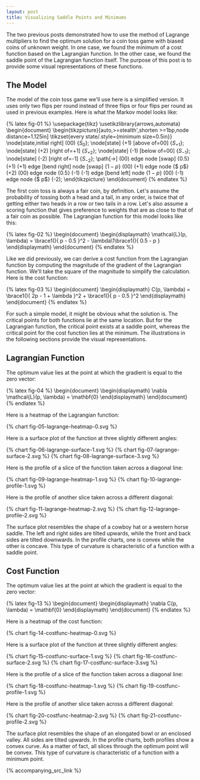 ```yaml
---
layout: post
title: Visualizing Saddle Points and Minimums
---
```


The two previous posts demonstrated how to use the method of Lagrange multipliers to find the optimum solution for a coin toss game with biased coins of unknown weight. In one case, we found the minimum of a cost function based on the Lagrangian function. In the other case, we found the saddle point of the Lagrangian function itself. The purpose of this post is to provide some visual representations of these functions.

<!--excerpt-->

## The Model

The model of the coin toss game we'll use here is a simplified version. It uses only two flips per round instead of three flips or four flips per round as used in previous examples. Here is what the Markov model looks like:

{% latex fig-01 %}
    \usepackage{tikz}
    \usetikzlibrary{arrows,automata}
    \begin{document}
    \begin{tikzpicture}[auto,>=stealth',shorten >=1bp,node distance=1.125in]
    \tikzset{every state/.style={minimum size=0.5in}}
    \node[state,initial right] (00)               {$S_0$};
    \node[state]               (+1) [above of=00] {$S_{+1}$};
    \node[state]               (+2) [right of=+1] {$S_{+2}$};
    \node[state]               (-1) [below of=00] {$S_{-1}$};
    \node[state]               (-2) [right of=-1] {$S_{-2}$};
    \path[->]
    (00) edge              node [swap] {$0.5$} (+1)
    (+1) edge [bend right] node [swap] {$1-p$} (00)
    (+1) edge              node        {$  p$} (+2)
    (00) edge              node        {$0.5$} (-1)
    (-1) edge [bend left]  node        {$1-p$} (00)
    (-1) edge              node        {$  p$} (-2);
    \end{tikzpicture}
    \end{document}
{% endlatex %}

The first coin toss is always a fair coin, by definition. Let's assume the probability of tossing both a head and a tail, in any order, is twice that of getting either two heads in a row or two tails in a row. Let's also assume a scoring function that gives preference to weights that are as close to that of a fair coin as possible. The Lagrangian function for this model looks like this:

{% latex fig-02 %}
    \begin{document}
    \begin{displaymath}
    \mathcal{L}(p, \lambda)
    =
    \brace1(){ p - 0.5 }^2 - \lambda\1\brace1(){ 0.5 - p }
    \end{displaymath}
    \end{document}
{% endlatex %}

Like we did previously, we can derive a cost function from the Lagrangian function by computing the magnitude of the gradient of the Lagrangian function. We'll take the square of the magnitude to simplify the calculation. Here is the cost function:

{% latex fig-03 %}
    \begin{document}
    \begin{displaymath}
    C(p, \lambda)
    =
    \brace1(){ 2p - 1 + \lambda }^2 + \brace1(){ p - 0.5 }^2
    \end{displaymath}
    \end{document}
{% endlatex %}

For such a simple model, it might be obvious what the solution is. The critical points for both functions lie at the same location. But for the Lagrangian function, the critical point exists at a saddle point, whereas the critical point for the cost function lies at the minimum. The illustrations in the following sections provide the visual representations.

## Lagrangian Function

The optimum value lies at the point at which the gradient is equal to the zero vector:

{% latex fig-04 %}
    \begin{document}
    \begin{displaymath}
    \nabla \mathcal{L}(p, \lambda)
    =
    \mathbf{0}
    \end{displaymath}
    \end{document}
{% endlatex %}

Here is a heatmap of the Lagrangian function:

{% chart fig-05-lagrange-heatmap-0.svg %}

Here is a surface plot of the function at three slightly different angles:

{% chart fig-06-lagrange-surface-1.svg %}
{% chart fig-07-lagrange-surface-2.svg %}
{% chart fig-08-lagrange-surface-3.svg %}

Here is the profile of a slice of the function taken across a diagonal line:

{% chart fig-09-lagrange-heatmap-1.svg %}
{% chart fig-10-lagrange-profile-1.svg %}

Here is the profile of another slice taken across a different diagonal:

{% chart fig-11-lagrange-heatmap-2.svg %}
{% chart fig-12-lagrange-profile-2.svg %}

The surface plot resembles the shape of a cowboy hat or a western horse saddle. The left and right sides are tilted upwards, while the front and back sides are tilted downwards. In the profile charts, one is convex while the other is concave. This type of curvature is characteristic of a function with a saddle point.

## Cost Function

The optimum value lies at the point at which the gradient is equal to the zero vector:

{% latex fig-13 %}
    \begin{document}
    \begin{displaymath}
    \nabla C(p, \lambda)
    =
    \mathbf{0}
    \end{displaymath}
    \end{document}
{% endlatex %}

Here is a heatmap of the cost function:

{% chart fig-14-costfunc-heatmap-0.svg %}

Here is a surface plot of the function at three slightly different angles:

{% chart fig-15-costfunc-surface-1.svg %}
{% chart fig-16-costfunc-surface-2.svg %}
{% chart fig-17-costfunc-surface-3.svg %}

Here is the profile of a slice of the function taken across a diagonal line:

{% chart fig-18-costfunc-heatmap-1.svg %}
{% chart fig-19-costfunc-profile-1.svg %}

Here is the profile of another slice taken across a different diagonal:

{% chart fig-20-costfunc-heatmap-2.svg %}
{% chart fig-21-costfunc-profile-2.svg %}

The surface plot resembles the shape of an elongated bowl or an enclosed valley. All sides are tilted upwards. In the profile charts, both profiles show a convex curve. As a matter of fact, all slices through the optimum point will be convex. This type of curvature is characteristic of a function with a minimum point.

{% accompanying_src_link %}
